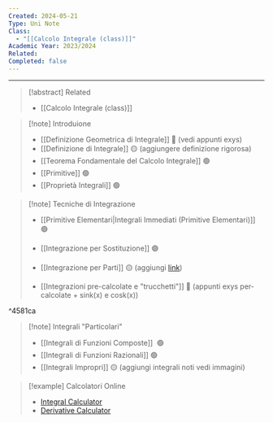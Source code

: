```yaml
---
Created: 2024-05-21
Type: Uni Note
Class:
  - "[[Calcolo Integrale (class)]]"
Academic Year: 2023/2024
Related: 
Completed: false
---
```

---

>[!abstract] Related
>- [[Calcolo Integrale (class)]]

>[!note] Introduione
>- [[Definizione Geometrica di Integrale]] 🔴 (vedi appunti exys)
>- [[Definizione di Integrale]] 🟡 (aggiungere definizione rigorosa)
>- [[Teorema Fondamentale del Calcolo Integrale]] 🟢
>- [[Primitive]] 🟢
>- [[Proprietà Integrali]] 🟢

>[!note] Tecniche di Integrazione
>- [[Primitive Elementari|Integrali Immediati (Primitive Elementari)]] 🟢
>- [[Integrazione per Sostituzione]] 🟢
>- [[Integrazione per Parti]] 🟡 (aggiungi [link](https://alem1105.github.io/Quartz/Primo-Anno/Secondo-Semestre/Calcolo-Integrale/Integrali#integrazione-per-parti-fattore-differenziale-1-e-integrali-ciclici))
>
>- [[Integrazioni pre-calcolate e "trucchetti"]] 🔴 (appunti exys per-calcolate + sink(x) e cosk(x))

^4581ca

>[!note] Integrali "Particolari"
>- [[Integrali di Funzioni Composte]]  🟢
>- [[Integrali di Funzioni Razionali]] 🟢
>- [[Integrali Impropri]] 🟡 (aggiungi integrali noti vedi immagini)

>[!example] Calcolatori Online
>- [Integral Calculator](https://www.integral-calculator.com/)
>- [Derivative Calculator](https://www.derivative-calculator.net/)
